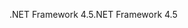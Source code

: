 <span data-ttu-id="651e1-101">.NET Framework 4.5</span><span class="sxs-lookup"><span data-stu-id="651e1-101">.NET Framework 4.5</span></span>